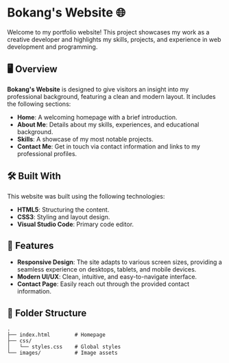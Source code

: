 # Bokang's Website 🌐

Welcome to my portfolio website! This project showcases my work as a creative developer and highlights my skills, projects, and experience in web development and programming.

## 🖥️ Overview

**Bokang's Website** is designed to give visitors an insight into my professional background, featuring a clean and modern layout. It includes the following sections:

- **Home**: A welcoming homepage with a brief introduction.
- **About Me**: Details about my skills, experiences, and educational background.
- **Skills**: A showcase of my most notable projects.
- **Contact Me**: Get in touch via contact information and links to my professional profiles.

## 🛠️ Built With

This website was built using the following technologies:

- **HTML5**: Structuring the content.
- **CSS3**: Styling and layout design.
- **Visual Studio Code**: Primary code editor.
  
## 🌟 Features

- **Responsive Design**: The site adapts to various screen sizes, providing a seamless experience on desktops, tablets, and mobile devices.
- **Modern UI/UX**: Clean, intuitive, and easy-to-navigate interface.
- **Contact Page**: Easily reach out through the provided contact information.
  
## 📂 Folder Structure

```plaintext
.
├── index.html        # Homepage
├── css/
│   └── styles.css    # Global styles
└── images/           # Image assets
